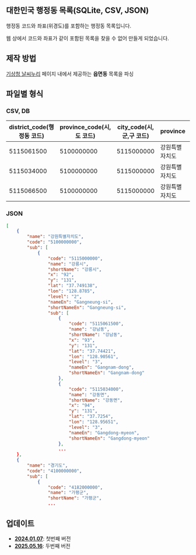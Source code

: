 ## 대한민국 행정동 목록(SQLite, CSV, JSON)

행정동 코드와 좌표(위경도)를 포함하는 행정동 목록입니다.

웹 상에서 코드와 좌표가 같이 포함된 목록을 찾을 수 없어 만들게 되었습니다.

## 제작 방법

[기상청 날씨누리](https://www.weather.go.kr/w/index.do) 페이지 내에서 제공하는 **읍면동** 목록을 파싱

## 파일별 형식

### CSV, DB

| district_code(행정동 코드) | province_code(시,도 코드) | city_code(시,군,구 코드) | province       | city   | district | latitude | longitude |
| -------------------------- | ------------------------- | ------------------------ | -------------- | ------ | -------- | -------- | --------- |
| 5115061500                 | 5100000000                | 5115000000               | 강원특별자치도 | 강릉시 | 강남동   | 37.74421 | 128.90561 |
| 5115034000                 | 5100000000                | 5115000000               | 강원특별자치도 | 강릉시 | 강동면   | 37.7254  | 128.95651 |
| 5115066500                 | 5100000000                | 5115000000               | 강원특별자치도 | 강릉시 | 경포동   | 37.78101 | 128.88289 |

### JSON

```json
[
    {
        "name": "강원특별자치도",
        "code": "5100000000",
        "sub": [
            {
                "code": "5115000000",
                "name": "강릉시",
                "shortName": "강릉시",
                "x": "92",
                "y": "131",
                "lat": "37.749138",
                "lon": "128.8785",
                "level": "2",
                "nameEn": "Gangneung-si",
                "shortNameEn": "Gangneung-si",
                "sub": [
                    {
                        "code": "5115061500",
                        "name": "강남동",
                        "shortName": "강남동",
                        "x": "93",
                        "y": "131",
                        "lat": "37.74421",
                        "lon": "128.90561",
                        "level": "3",
                        "nameEn": "Gangnam-dong",
                        "shortNameEn": "Gangnam-dong"
                    },
                    {
                        "code": "5115034000",
                        "name": "강동면",
                        "shortName": "강동면",
                        "x": "94",
                        "y": "131",
                        "lat": "37.7254",
                        "lon": "128.95651",
                        "level": "3",
                        "nameEn": "Gangdong-myeon",
                        "shortNameEn": "Gangdong-myeon"
                    },
                    ...
    },
    {
        "name": "경기도",
        "code": "4100000000",
        "sub": [
            {
                "code": "4182000000",
                "name": "가평군",
                "shortName": "가평군",
                ...
```

## 업데이트

- **[2024.01.07](https://github.com/pknujsp/Korea_Administrative_Neighborhood_List/releases/tag/2024-01-07)**: 첫번째 버전
- **[2025.05.16](https://github.com/pknujsp/Korea_Administrative_Neighborhood_List/releases/tag/2025-05-16)**: 두번째 버전

